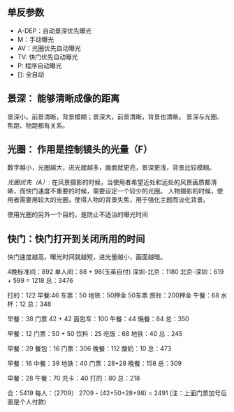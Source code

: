 ## 单反参数
* A-DEP：自动景深优先曝光
* M：手动曝光
* AV：光圈优先自动曝光
* TV: 快门优先自动曝光
* P: 程序自动曝光
* []: 全自动

## 景深： 能够清晰成像的距离
景深小，前景清晰，背景模糊；景深大，前景清晰，背景也清晰。
景深与光圈、焦距、物距都有关系。

## 光圈： 作用是控制镜头的光量（F）
数字越小，光圈越大，进光就越多，画面就更亮，景深更浅，背景比较模糊。

*光圈优先（A）*:
在风景摄影的时候，当使用者希望近处和远处的风景画质都清晰，而快门速度不重要的时候，需要设定一个较少的光圈。
人物摄影的时候，使用者需要用较大的光圈，使得人物的背景失焦，用于强化主题而淡化背景。

使用光圈的另外一个目的，是防止不适当的曝光时间

## 快门：快门打开到关闭所用的时间
快门速度越高，曝光时间就越短，进光量越小，画面越暗。




4晚标准间：892   单人间：88  + 98(玉英自付)
深圳-北京：1180    北京-深圳：619 + 599 = 1218
总：3476

打的：122
早餐:46
车票：50
地铁：50押金 50车票
旅社：200押金
午餐：68
水杯：12
总：348

早餐：38
门票 42 + 42
面包车：100
午餐：44
晚餐：84
总：350

早餐：12
门票：50 + 50
饮料：25
吃饭：68
地铁：40
总：245

早餐：29
餐包：16
门票：306
晚餐：112
酸奶：10
总：473

早餐：16
中餐：39
地铁：40
门票：28+28
晚餐：158
总：309

早餐：28
午餐：70
充卡：40
打的：80
总：218

合：5419   每人：（2709）
2709 - (42+50+28+98) = 2491  (注：上面门票加号后面是个人付款)